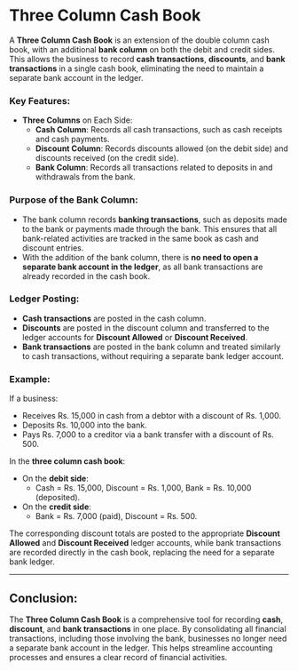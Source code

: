 # Three Column Cash Book

A **Three Column Cash Book** is an extension of the double column cash book, with an additional **bank column** on both the debit and credit sides. This allows the business to record **cash transactions**, **discounts**, and **bank transactions** in a single cash book, eliminating the need to maintain a separate bank account in the ledger.

### Key Features:

- **Three Columns** on Each Side:
  - **Cash Column**: Records all cash transactions, such as cash receipts and cash payments.
  - **Discount Column**: Records discounts allowed (on the debit side) and discounts received (on the credit side).
  - **Bank Column**: Records all transactions related to deposits in and withdrawals from the bank.

### Purpose of the Bank Column:
- The bank column records **banking transactions**, such as deposits made to the bank or payments made through the bank. This ensures that all bank-related activities are tracked in the same book as cash and discount entries.
- With the addition of the bank column, there is **no need to open a separate bank account in the ledger**, as all bank transactions are already recorded in the cash book.

### Ledger Posting:
- **Cash transactions** are posted in the cash column.
- **Discounts** are posted in the discount column and transferred to the ledger accounts for **Discount Allowed** or **Discount Received**.
- **Bank transactions** are posted in the bank column and treated similarly to cash transactions, without requiring a separate bank ledger account.

### Example:

If a business:
- Receives Rs. 15,000 in cash from a debtor with a discount of Rs. 1,000.
- Deposits Rs. 10,000 into the bank.
- Pays Rs. 7,000 to a creditor via a bank transfer with a discount of Rs. 500.

In the **three column cash book**:
- On the **debit side**: 
  - Cash = Rs. 15,000, Discount = Rs. 1,000, Bank = Rs. 10,000 (deposited).
- On the **credit side**: 
  - Bank = Rs. 7,000 (paid), Discount = Rs. 500.

The corresponding discount totals are posted to the appropriate **Discount Allowed** and **Discount Received** ledger accounts, while bank transactions are recorded directly in the cash book, replacing the need for a separate bank ledger.

---

## Conclusion:

The **Three Column Cash Book** is a comprehensive tool for recording **cash**, **discount**, and **bank transactions** in one place. By consolidating all financial transactions, including those involving the bank, businesses no longer need a separate bank account in the ledger. This helps streamline accounting processes and ensures a clear record of financial activities.
